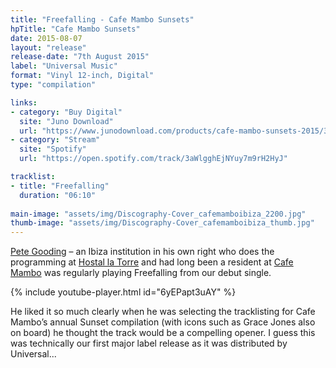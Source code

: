 ```yaml
---
title: "Freefalling - Cafe Mambo Sunsets"
hpTitle: "Cafe Mambo Sunsets"
date: 2015-08-07
layout: "release"
release-date: "7th August 2015"
label: "Universal Music"
format: "Vinyl 12-inch, Digital"
type: "compilation"

links:
- category: "Buy Digital"
  site: "Juno Download"
  url: "https://www.junodownload.com/products/cafe-mambo-sunsets-2015/3227447-02/"
- category: "Stream"
  site: "Spotify"
  url: "https://open.spotify.com/track/3aWlgghEjNYuy7m9rH2HyJ"

tracklist:
- title: "Freefalling"
  duration: "06:10"
  
main-image: "assets/img/Discography-Cover_cafemamboibiza_2200.jpg"
thumb-image: "assets/img/Discography-Cover_cafemamboibiza_thumb.jpg"
---
```


[Pete Gooding](https://www.residentadvisor.net/dj/petegooding) – an Ibiza institution in his own right who does the programming at [Hostal la Torre](http://www.latorreibiza.com/en/) and had long been a resident at [Cafe Mambo](https://cafemamboibiza.com/) was regularly playing Freefalling from our debut single. 

{% include youtube-player.html id="6yEPapt3uAY" %}

He liked it so much clearly when he was selecting the tracklisting for Cafe Mambo’s annual Sunset compilation (with icons such as Grace Jones also on board) he thought the track would be a compelling opener. I guess this was technically our first major label release as it was distributed by Universal... 